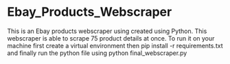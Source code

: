 # Ebay_Products_Webscraper

This is an Ebay products webscraper using created using Python. This webscraper is able to scrape 75 product details at once.
To run it on your machine first create a virtual environment then pip install -r requirements.txt
and finally run the python file using python final_webscraper.py
